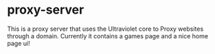 # proxy-server

This is a proxy server that uses the Ultraviolet core to Proxy websites through a domain. Currently it contains a games page and a nice home page ui!

